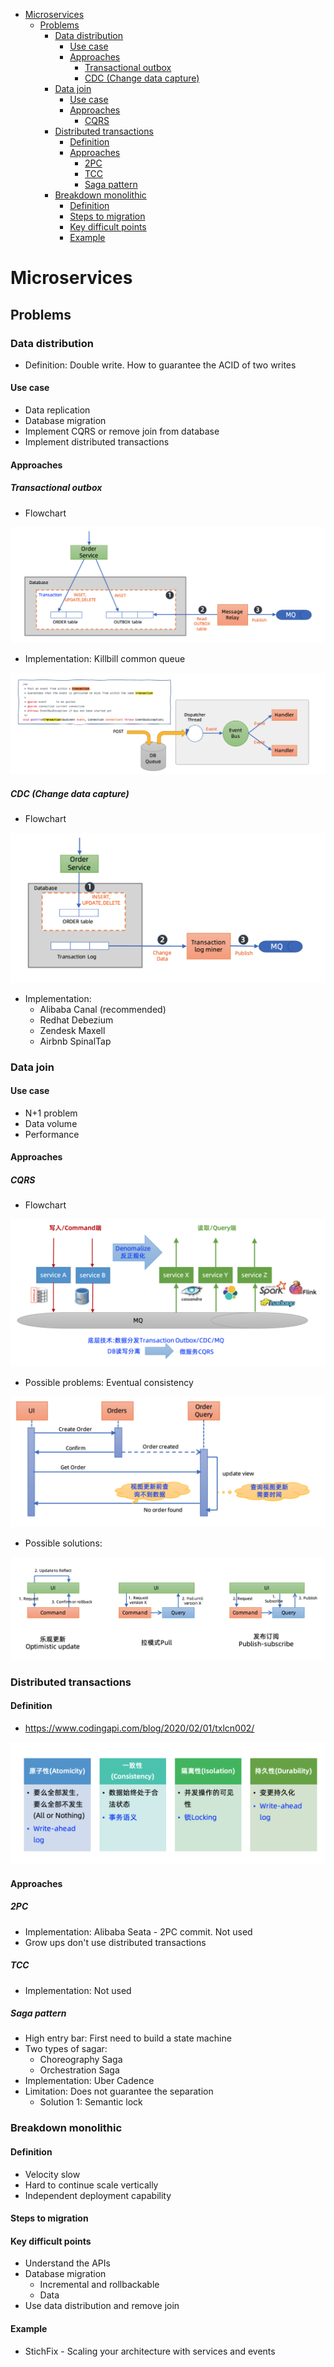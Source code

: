 <!-- MarkdownTOC -->

- [Microservices](#microservices)
	- [Problems](#problems)
		- [Data distribution](#data-distribution)
			- [Use case](#use-case)
			- [Approaches](#approaches)
				- [Transactional outbox](#transactional-outbox)
				- [CDC \(Change data capture\)](#cdc-change-data-capture)
		- [Data join](#data-join)
			- [Use case](#use-case-1)
			- [Approaches](#approaches-1)
				- [CQRS](#cqrs)
		- [Distributed transactions](#distributed-transactions)
			- [Definition](#definition)
			- [Approaches](#approaches-2)
				- [2PC](#2pc)
				- [TCC](#tcc)
				- [Saga pattern](#saga-pattern)
		- [Breakdown monolithic](#breakdown-monolithic)
			- [Definition](#definition-1)
			- [Steps to migration](#steps-to-migration)
			- [Key difficult points](#key-difficult-points)
			- [Example](#example)

<!-- /MarkdownTOC -->


# Microservices
## Problems
### Data distribution
* Definition: Double write. How to guarantee the ACID of two writes

#### Use case
* Data replication
* Database migration
* Implement CQRS or remove join from database
* Implement distributed transactions

#### Approaches
##### Transactional outbox
* Flowchart

![MySQL HA github](./images/microservices_transactionalOutbox.png)

* Implementation: Killbill common queue

![MySQL HA github](./images/microservices_transactionalOutbox_implementation.png)

##### CDC (Change data capture)
* Flowchart

![MySQL HA github](./images/microservices_changeDataCapture.png)

* Implementation:
	- Alibaba Canal (recommended)
	- Redhat Debezium
	- Zendesk Maxell
	- Airbnb SpinalTap

### Data join

#### Use case
* N+1 problem
* Data volume
* Performance

#### Approaches

##### CQRS
* Flowchart

![MySQL HA github](./images/microservices_join_cqrs.png)

* Possible problems: Eventual consistency

![MySQL HA github](./images/microservices_join_cqrs_problem.png)

* Possible solutions:

![MySQL HA github](./images/microservices_join_cqrs_problem_solution.png)

### Distributed transactions
#### Definition 
* https://www.codingapi.com/blog/2020/02/01/txlcn002/

![MySQL HA github](./images/microservices_distributedtransaction_guarantee.png)

#### Approaches
##### 2PC
- Implementation: Alibaba Seata - 2PC commit. Not used
- Grow ups don't use distributed transactions

##### TCC
- Implementation: Not used

##### Saga pattern
- High entry bar: First need to build a state machine
- Two types of sagar:
	- Choreography Saga
	- Orchestration Saga
- Implementation: Uber Cadence
- Limitation: Does not guarantee the separation
	- Solution 1: Semantic lock

### Breakdown monolithic
#### Definition
* Velocity slow
* Hard to continue scale vertically
* Independent deployment capability

#### Steps to migration

#### Key difficult points
* Understand the APIs
* Database migration
	- Incremental and rollbackable
	- Data 
* Use data distribution and remove join

#### Example
* StichFix - Scaling your architecture with services and events






